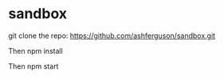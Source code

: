 # sandbox


git clone the repo: https://github.com/ashferguson/sandbox.git

Then npm install

Then npm start
